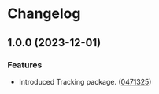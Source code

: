 # Changelog

## 1.0.0 (2023-12-01)


### Features

* Introduced Tracking package. ([0471325](https://github.com/gotamedia/tracking/commit/047132563888d90bc1c052f1906692d24fa952b9))
